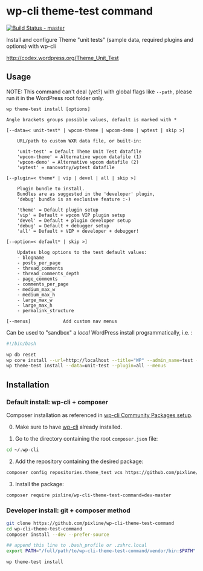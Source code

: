 # wp-cli theme-test command

[![Build Status - master](https://travis-ci.org/pixline/wp-cli-theme-test-command.png?branch=master)](https://travis-ci.org/pixline/wp-cli-theme-test-command)

Install and configure Theme "unit tests" (sample data, required plugins and options) with wp-cli

http://codex.wordpress.org/Theme_Unit_Test

## Usage

NOTE: This command can't deal (yet?) with global flags like ```--path```, please run it in the WordPress root folder only.

```
wp theme-test install [options]

Angle brackets groups possible values, default is marked with *

[--data=< unit-test* | wpcom-theme | wpcom-demo | wptest | skip >]

	URL/path to custom WXR data file, or built-in:

	'unit-test' = Default Theme Unit Test datafile
	'wpcom-theme' = Alternative wpcom datafile (1)
	'wpcom-demo' = Alternative wpcom datafile (2)
	'wptest' = manovotny/wptest datafile

[--plugin=< theme* | vip | devel | all | skip >]  

	Plugin bundle to install. 
	Bundles are as suggested in the 'developer' plugin,
	'debug' bundle is an exclusive feature :-) 

	'theme' = Default plugin setup
	'vip' = Default + wpcom VIP plugin setup
	'devel' = Default + plugin developer setup
	'debug' = Default + debugger setup
	'all' = Default + VIP + developer + debugger!

[--option=< default* | skip >]

	Updates blog options to the test default values:
	- blogname
	- posts_per_page
	- thread_comments
	- thread_comments_depth
	- page_comments
	- comments_per_page
	- medium_max_w
	- medium_max_h
	- large_max_w
	- large_max_h
	- permalink_structure

[--menus]            Add custom nav menus
```

Can be used to "sandbox" a *local* WordPress install programmatically, i.e. :

```bash
#!/bin/bash

wp db reset
wp core install --url=http://localhost --title="WP" --admin_name=test --admin_email=test@example.org --admin_password=test
wp theme-test install --data=unit-test --plugin=all --menus
```


## Installation

### Default install: wp-cli + composer

Composer installation as referenced in [wp-cli Community Packages setup](https://github.com/wp-cli/wp-cli/wiki/Community-Packages).

0) Make sure to have [wp-cli](http://wp-cli.org#install) already installed.

1) Go to the directory containing the root `composer.json` file:

```bash
cd ~/.wp-cli
```

2) Add the repository containing the desired package:

```bash
composer config repositories.theme_test vcs https://github.com/pixline/wp-cli-theme-test-command
```

3) Install the package:

```bash
composer require pixline/wp-cli-theme-test-command=dev-master
```

### Developer install: git + composer method

```bash
git clone https://github.com/pixline/wp-cli-theme-test-command
cd wp-cli-theme-test-command
composer install --dev --prefer-source

## append this line to .bash_profile or .zshrc.local
export PATH="/full/path/to/wp-cli-theme-test-command/vendor/bin:$PATH"

wp theme-test install
```

